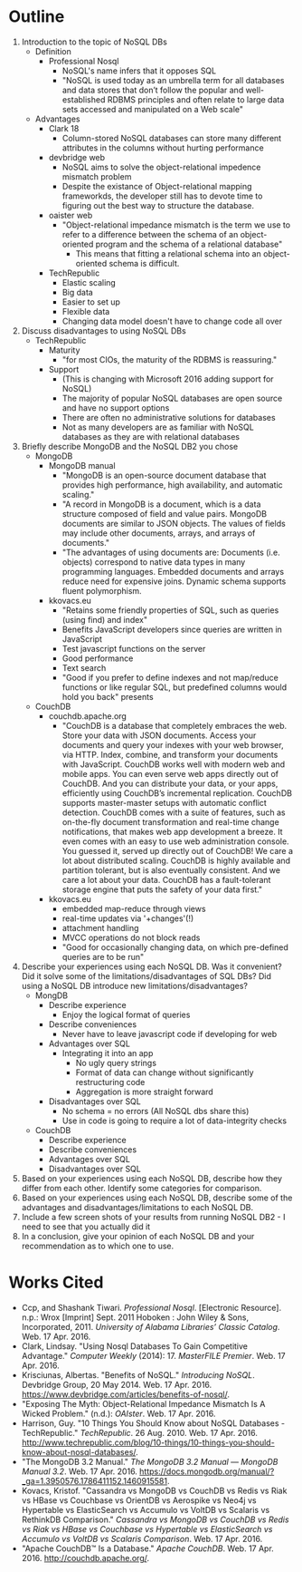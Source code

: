 # Outline
1. Introduction to the topic of NoSQL DBs
	+ Definition
		+ Professional Nosql
			+ NoSQL's name infers that it opposes SQL
			+ "NoSQL is used today as an umbrella term for all databases and data
stores that don’t follow the popular and well-established RDBMS
principles and often relate to large data sets accessed and manipulated on a
Web scale"
	+ Advantages
		+ Clark 18
			+ Column-stored NoSQL databases can store many different attributes in the columns without hurting performance
		+ devbridge web
			+ NoSQL aims to solve the object-relational impedence mismatch problem
			+ Despite the existance of Object-relational mapping frameworkds, the
			  developer still has to devote time to figuring out the best way to
structure the database.
		+ oaister web
			+ "Object-relational impedance mismatch is the
term we use to refer to a difference between the schema of an
object-oriented program and the schema of a relational
database"
				+ This means that fitting a relational schema into an object-oriented
				  schema is difficult.
		+ TechRepublic
			+ Elastic scaling
			+ Big data
			+ Easier to set up
			+ Flexible data
			+ Changing data model doesn't have to change code all over
1. Discuss disadvantages to using NoSQL DBs
	+ TechRepublic
		+ Maturity
			+ "for most CIOs, the maturity of the RDBMS is reassuring."
		+ Support
			+ (This is changing with Microsoft 2016 adding support for NoSQL)
			+ The majority of popular NoSQL databases are open source and have no support options
			+ There are often no administrative solutions for databases
			+ Not as many developers are as familiar with NoSQL databases  as they
			  are with relational databases
1. Briefly describe MongoDB and the NoSQL DB2 you chose
	+ MongoDB
		+ MongoDB manual
			+ "MongoDB is an open-source document database that provides high performance, high availability, and automatic scaling."
			+ "A record in MongoDB is a document, which is a data structure composed of field and value pairs. MongoDB documents are similar to JSON objects. The values of fields may include other documents, arrays, and arrays of documents."
			+ "The advantages of using documents are:
Documents (i.e. objects) correspond to native data types in many programming languages.
Embedded documents and arrays reduce need for expensive joins.
Dynamic schema supports fluent polymorphism.
		+ kkovacs.eu
			+ "Retains some friendly properties of SQL, such as queries (using find) and index"
			+ Benefits JavaScript developers since queries are written in JavaScript
			+ Test javascript functions on the server
			+ Good performance
			+ Text search
			+ "Good if you prefer to define indexes and not map/reduce functions or
			  like regular SQL, but predefined columns would hold you back" presents
	+ CouchDB
		+ couchdb.apache.org
			+ "CouchDB is a database that completely embraces the web. Store your
			  data with JSON documents. Access your documents and query your indexes
with your web browser, via HTTP. Index, combine, and transform your documents
with JavaScript. CouchDB works well with modern web and mobile apps. You can
even serve web apps directly out of CouchDB. And you can distribute your data,
or your apps, efficiently using CouchDB’s incremental replication. CouchDB
supports master-master setups with automatic conflict detection.  CouchDB comes
with a suite of features, such as on-the-fly document transformation and
real-time change notifications, that makes web app development a breeze. It
even comes with an easy to use web administration console. You guessed it,
served up directly out of CouchDB! We care a lot about distributed scaling.
CouchDB is highly available and partition tolerant, but is also eventually
consistent. And we care a lot about your data. CouchDB has a fault-tolerant
storage engine that puts the safety of your data first."
		+ kkovacs.eu
			+ embedded map-reduce through views
			+ real-time updates via '+changes'(!)
			+ attachment handling
			+ MVCC operations do not block reads
			+ "Good for occasionally changing data, on which pre-defined queries are to be run"
1. Describe your experiences using each NoSQL DB.
 Was it convenient? 
Did it solve some of the limitations/disadvantages of SQL DBs? 
Did using a NoSQL DB introduce new limitations/disadvantages?
	+ MongDB
		+ Describe experience
			+ Enjoy the logical format of queries
		+ Describe conveniences
			+ Never have to leave javascript code if developing for web
		+ Advantages over SQL
			+ Integrating it into an app
				+ No ugly query strings
				+ Format of data can change without significantly restructuring code
				+ Aggregation is more straight forward
		+ Disadvantages over SQL
			+ No schema = no errors (All NoSQL dbs share this)
			+ Use in code is going to require a lot of data-integrity checks
	+ CouchDB
		+ Describe experience
		+ Describe conveniences
		+ Advantages over SQL
		+ Disadvantages over SQL
1. Based on your experiences using each NoSQL DB, describe how they differ from
	 each other.  Identify some categories for comparison.
1. Based on your experiences using each NoSQL DB, describe some of the
	 advantages and disadvantages/limitations to each NoSQL DB.
1. Include a few screen shots of your results from running NoSQL DB2 - I need
	 to see that you actually did it
1. In a conclusion, give your opinion of each NoSQL DB and your recommendation
	 as to which one to use.

# Works Cited
+ Ccp, and Shashank Tiwari. *Professional Nosql*. 
[Electronic Resource]. n.p.: Wrox [Imprint] Sept. 2011 Hoboken : 
John Wiley & Sons, Incorporated, 2011. 
*University of Alabama Libraries’ Classic Catalog*. 
Web. 17 Apr. 2016.
+ Clark, Lindsay. "Using Nosql Databases To Gain Competitive Advantage."
  *Computer Weekly* (2014): 17. *MasterFILE Premier*. Web. 17 Apr. 2016.
+ Krisciunas, Albertas. "Benefits of NoSQL." *Introducing NoSQL*. Devbridge
  Group, 20 May 2014. Web. 17 Apr. 2016.
<https://www.devbridge.com/articles/benefits-of-nosql/>.
+ "Exposing The Myth: Object-Relational Impedance Mismatch Is A Wicked
  Problem." (n.d.): *OAIster*. Web. 17 Apr. 2016.
+ Harrison, Guy. "10 Things You Should Know about NoSQL Databases -
TechRepublic." *TechRepublic*. 26 Aug. 2010. Web. 17 Apr. 2016.
<http://www.techrepublic.com/blog/10-things/10-things-you-should-know-about-nosql-databases/>.
+ "The MongoDB 3.2 Manual." *The MongoDB 3.2 Manual — MongoDB Manual 3.2*. Web.
  17 Apr. 2016.
<https://docs.mongodb.org/manual/?_ga=1.3950576.1786411152.1460915581>.
+ Kovacs, Kristof. "Cassandra vs MongoDB vs CouchDB vs Redis vs Riak vs HBase vs
Couchbase vs OrientDB vs Aerospike vs Neo4j vs Hypertable vs ElasticSearch vs
Accumulo vs VoltDB vs Scalaris vs RethinkDB Comparison." *Cassandra vs MongoDB
vs CouchDB vs Redis vs Riak vs HBase vs Couchbase vs Hypertable vs
ElasticSearch vs Accumulo vs VoltDB vs Scalaris Comparison*. Web. 17 Apr. 2016.
+ "Apache CouchDB™ Is a Database." *Apache CouchDB*. Web. 17 Apr. 2016.
<http://couchdb.apache.org/>.

